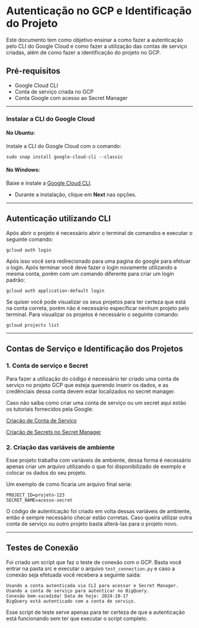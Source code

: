 
# Autenticação no GCP e Identificação do Projeto

Este documento tem como objetivo ensinar a como fazer a autenticação pelo CLI do Google Cloud e como fazer a utilização das contas de serviço criadas, além de como fazer a identificação do projeto no GCP.

## Pré-requisitos

- Google Cloud CLI
- Conta de serviço criada no GCP
- Conta Google com acesso ao Secret Manager


---

### Instalar a CLI do Google Cloud

#### No Ubuntu:

Instale a CLI do Google Cloud com o comando:


    sudo snap install google-cloud-cli --classic


#### No Windows:

Baixe e instale a [Google Cloud CLI](https://cloud.google.com/sdk/docs/install?hl=pt_br&_gl=1*hqmbvj*_up*MQ..&gclid=Cj0KCQjwo8S3BhDeARIsAFRmkOOgrCgnl9O-8Xvb8r41OvcYyrZeWzpr-tLnO8mhQMm0cx8lWGYHrwkaAhmnEALw_wcB&gclsrc=aw.ds).

- Durante a instalação, clique em **Next** nas opções.

---

## Autenticação utilizando CLI

Após abrir o projeto é necessário abrir o terminal de comandos e executar o seguinte comando:

    gcloud auth login

Após isso você sera redirecionado para uma pagina do google para efetuar o login. Após terminar você deve fazer o login novamente utilizando a mesma conta, porém com um comando diferente para criar um login padrão:

    gcloud auth application-default login

Se quiser você pode visualizar os seus projetos para ter certeza que está na conta correta, porém não é necessário específicar nenhum projeto pelo terminal. Para visualizar os projetos é necessário o seguinte comando:

    gcloud projects list

---

## Contas de Serviço e Identificação dos Projetos

### 1. Conta de serviço e Secret

Para fazer a utilização do código é necessário ter criado uma conta de serviço no projeto GCP que esteja querendo inserir os dados, e as credênciais dessa conta devem estar localizados no secret manager.

Caso não saiba como criar uma conta de serviço ou um secret aqui estão os tutoriais fornecidos pela Google:

[Criação de Conta de Serviço](https://cloud.google.com/compute/docs/access/service-accounts?hl=pt-br)

[Criação de Secrets no Secret Manager](https://cloud.google.com/security/products/secret-manager?hl=pt-BR)

### 2. Criação das variáveis de ambiente

Esse projeto trabalha com variáveis de ambiente, dessa forma é necessário apenas criar um arquivo utilizando o que foi disponibilizado de exemplo e colocar os dados do seu projeto.

Um exemplo de como ficaria um arquivo final seria:

    PROJECT_ID=projeto-123
    SECRET_NAME=acesso-secret

O código de autenticação foi criado em volta dessas variáveis de ambiente, então é sempre necessário checar estão corretas. Caso queira utilizar outra conta de serviço ou outro projeto basta alterá-las para o projeto novo.

---

## Testes de Conexão

Foi criado um script que faz o teste de conexão com o GCP. Basta você entrar na pasta src e executar o arquivo `test_connection.py` e caso a conexão seja efetuada você recebera a seguinte saida:

    Usando a conta autenticada via CLI para acessar o Secret Manager.
    Usando a conta de serviço para autenticar no BigQuery.
    Conexão bem-sucedida! Data de hoje: 2024-10-17
    BigQuery está autenticado com a conta de serviço.

Esse script de teste serve apenas para ter certeza de que a autenticação está funcionando sem ter que executar o script completo.